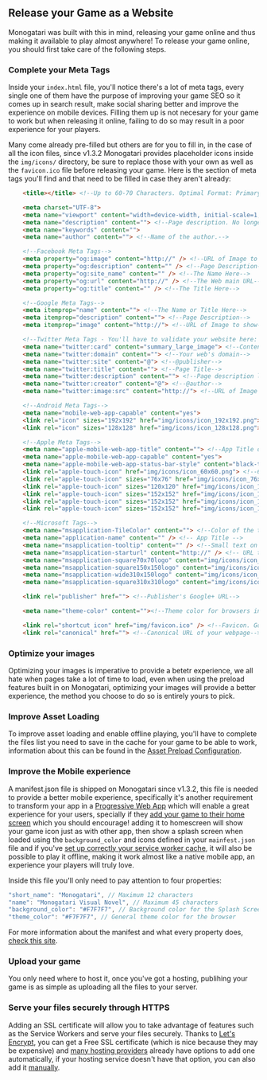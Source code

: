 ## Release your Game as a Website

Monogatari was built with this in mind, releasing your game online and thus making it available to play almost anywhere!
To release your game online, you should first take care of the following steps.

### Complete your Meta Tags
Inside your `index.html` file, you'll notice there's a lot of meta tags, every single one of them have the purpose of improving your game SEO so it comes up in search result, make social sharing better and improve the experience on mobile devices. Filling them up is not necesary for your game to work but when releasing it online, failing to do so may result in a poor experience for your players.

Many come already pre-filled but others are for you to fill in, in the case of all the icon files, since v1.3.2 Monogatari provides placeholder icons inside the `img/icons/` directory, be sure to replace those with your own as well as the `favicon.ico` file before releasing your game. Here is the section of meta tags you'll find and that need to be filled in case they aren't already:

```html
	<title></title> <!--Up to 60-70 Characters. Optimal Format: Primary Keyword - Secondary Keyword | Brand Name-->

	<meta charset="UTF-8">
	<meta name="viewport" content="width=device-width, initial-scale=1, user-scalable=no, maximum-scale=1">
	<meta name="description" content=""> <!--Page description. No longer than 155 characters.-->
	<meta name="keywords" content="">
	<meta name="author" content=""> <!--Name of the author.-->

	<!--Facebook Meta Tags-->
	<meta property="og:image" content="http://" /> <!--URL of Image to show-->
	<meta property="og:description" content="" /> <!--Page Description-->
	<meta property="og:site_name" content="" /> <!--The Name Here-->
	<meta property="og:url" content="http://" /> <!--The Web main URL-->
	<meta property="og:title" content="" /> <!--The Title Here-->

	<!--Google Meta Tags-->
	<meta itemprop="name" content=""> <!--The Name or Title Here-->
	<meta itemprop="description" content=""> <!--Page Description-->
	<meta itemprop="image" content="http://"> <!--URL of Image to show-->

	<!--Twitter Meta Tags - You'll have to validate your website here: https://dev.twitter.com/docs/cards/validation/validator-->
	<meta name="twitter:card" content="summary_large_image"> <!--Content Card Type-->
	<meta name="twitter:domain" content=""> <!--Your web's domain-->
	<meta name="twitter:site" content="@"> <!--@publisher-->
	<meta name="twitter:title" content=""> <!--Page Title-->
	<meta name="twitter:description" content=""> <!--Page description less than 200 characters-->
	<meta name="twitter:creator" content="@"> <!--@author-->
	<meta name="twitter:image:src" content="http://"> <!--URL of Image to show-->

	<!--Android Meta Tags-->
	<meta name="mobile-web-app-capable" content="yes">
	<link rel="icon" sizes="192x192" href="img/icons/icon_192x192.png"> <!--192 x 192 Icon-->
	<link rel="icon" sizes="128x128" href="img/icons/icon_128x128.png"> <!--128 x 128 Icon-->

	<!--Apple Meta Tags-->
	<meta name="apple-mobile-web-app-title" content=""> <!--App Title or Name-->
	<meta name="apple-mobile-web-app-capable" content="yes">
	<meta name="apple-mobile-web-app-status-bar-style" content="black-translucent"> <!--Styling for the iOS Status Bar-->
	<link rel="apple-touch-icon" href="img/icons/icon_60x60.png"> <!--60 x 60 Icon-->
	<link rel="apple-touch-icon" sizes="76x76" href="img/icons/icon_76x76.png"> <!--76 x 76 Icon-->
	<link rel="apple-touch-icon" sizes="120x120" href="img/icons/icon_120x120.png"> <!--120 x 120 Icon-->
	<link rel="apple-touch-icon" sizes="152x152" href="img/icons/icon_152x152.png"> <!--152 x 152 Icon-->
	<link rel="apple-touch-icon" sizes="152x152" href="img/icons/icon_167x167.png"> <!--167 x 167 Icon-->
	<link rel="apple-touch-icon" sizes="152x152" href="img/icons/icon_180x180.png"> <!--180 x 180 Icon-->

	<!--Microsoft Tags-->
	<meta name="msapplication-TileColor" content=""> <!--Color of the tile on Windows. In hexadecimal format-->
	<meta name="application-name" content="" /> <!-- App Title -->
	<meta name="msapplication-tooltip" content="" /> <!--Small text on hover-->
	<meta name="msapplication-starturl" content="http://" /> <!-- URL to start in -->
	<meta name="msapplication-square70x70logo" content="img/icons/icon_70x70.png" /> <!--Image for Tile 70x70-->
	<meta name="msapplication-square150x150logo" content="img/icons/icon_150x150.png" /> <!--Image for Tile 150x150-->
	<meta name="msapplication-wide310x150logo" content="img/icons/icon_310x150.png" /> <!--Image for Tile 310x150-->
	<meta name="msapplication-square310x310logo" content="img/icons/icon_310x310.png" /> <!--Image for Tile 310x310-->

	<link rel="publisher" href=""> <!--Publisher's Google+ URL-->

	<meta name="theme-color" content=""><!--Theme color for browsers in hexadecimal format.-->

	<link rel="shortcut icon" href="img/favicon.ico" /> <!--Favicon. Good tool for creating one: http://xiconeditor.com/ Create all sizes.-->
	<link rel="canonical" href=""> <!--Canonical URL of your webpage-->

```

### Optimize your images
Optimizing your images is imperative to provide a betetr experience, we all hate when pages take a lot of time to load, even when using the preload features built in on Monogatari, optimizing your images will provide a better experience, the method you choose to do so is entirely yours to pick.

### Improve Asset Loading
To improve asset loading and enable offline playing, you'll have to complete the files list you need to save in the cache for your game to be able to work, information about this can be found in the [Asset Preload Configuration](https://monogatari.io/documentation/configuration/asset-preload/).

### Improve the Mobile experience
A manifest.json file is shipped on Monogatari since v1.3.2, this file is needed to provide a better mobile experience, specifically it's another requirement to transform your app in a [Progressive Web App](https://en.wikipedia.org/wiki/Progressive_web_app) which will enable a great experience for your users, specially if they [add your game to their home screen](https://www.howtogeek.com/196087/how-to-add-websites-to-the-home-screen-on-any-smartphone-or-tablet/) which you should encourage! adding it to homescreen will show your game icon just as with other app, then show a splash screen when loaded using the `background_color` and icons defined in your `mainfest.json` file and if you've [set up correctly your service worker cache](https://monogatari.io/documentation/configuration/asset-preload/), it will also be possible to play it offline, making  it work almost like a native mobile app, an experience your players will truly love.

Inside this file you'll only need to pay attention to four properties:

```javascript
"short_name": "Monogatari", // Maximum 12 characters
"name": "Monogatari Visual Novel", // Maximum 45 characters
"background_color": "#F7F7F7", // Background color for the Splash Screen
"theme_color": "#F7F7F7", // General theme color for the browser
```
For more information about the manifest and what every property does, [check this site](https://developer.mozilla.org/en-US/docs/Web/Manifest).


### Upload your game

You only need where to host it, once you've got a hosting, publihing your game is as simple as uploading all the files to your server. 

### Serve your files securely through HTTPS
Adding an SSL certificate will allow you to take advantage of features such as the Service Workers and serve your files securely. Thanks to [Let's Encrypt](https://letsencrypt.org/), you can get a Free SSL certificate (which is nice because they may be expensive) and [many hosting providers](https://community.letsencrypt.org/t/web-hosting-who-support-lets-encrypt/6920) already have options to add one automatically, if your hosting service doesn't have that option, you can also add it [manually](https://certbot.eff.org/docs/using.html#manual). 

